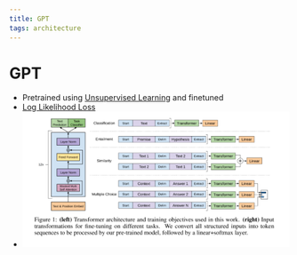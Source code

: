 ```yaml
---
title: GPT
tags: architecture
---
```


# GPT
- Pretrained using [Unsupervised Learning](Unsupervised%20Learning.md) and finetuned
- [Log Likelihood Loss](Log%20Likelihood%20Loss.md)
- ![im](assets/Pasted%20image%2020220307184212.png)


































































































